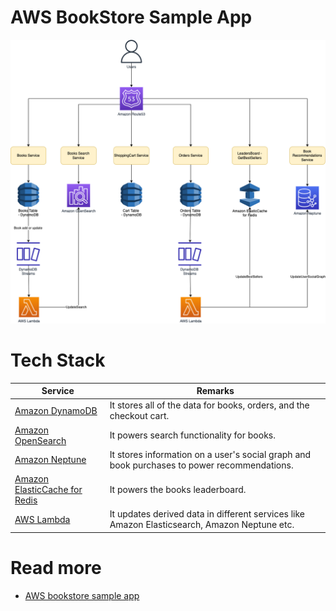 # AWS BookStore Sample App

![](AWS-Bookstore-Demo-App.png)

# Tech Stack

| Service                                                                                                | Remarks                                                                                      |
|--------------------------------------------------------------------------------------------------------|----------------------------------------------------------------------------------------------|
| [Amazon DynamoDB](../../2_AWSServices/6_DatabaseServices/AmazonDynamoDB/Readme.md)                   | It stores all of the data for books, orders, and the checkout cart.                          |
| [Amazon OpenSearch](../../2_AWSServices/6_DatabaseServices/Search-Databases/AmazonOpenSearch.md)                      | It powers search functionality for books.                                                    |
| [Amazon Neptune](../../2_AWSServices/6_DatabaseServices/AmazonNeptune.md)                            | It stores information on a user's social graph and book purchases to power recommendations.  |
| [Amazon ElasticCache for Redis](../../2_AWSServices/6_DatabaseServices/AmazonElasticCache/Readme.md) | It powers the books leaderboard.                                                             |
| [AWS Lambda](../../2_AWSServices/3_ComputeServices/AWSLambda/Readme.md)                              | It updates derived data in different services like Amazon Elasticsearch, Amazon Neptune etc. |

# Read more
- [AWS bookstore sample app](https://github.com/aws-samples/aws-bookstore-demo-app)